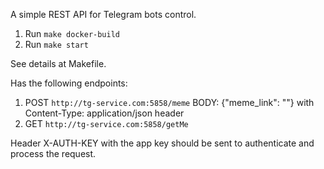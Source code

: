 A simple REST API for Telegram bots control.

1. Run `make docker-build`
2. Run `make start`

See details at Makefile.

Has the following endpoints:

1. POST `http://tg-service.com:5858/meme` BODY: {"meme_link": "<link>"} with Content-Type: application/json header
1. GET  `http://tg-service.com:5858/getMe`

Header X-AUTH-KEY with the app key should be sent to authenticate and process the request.